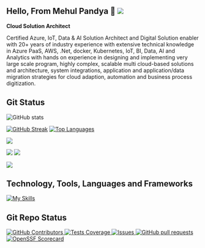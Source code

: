## Hello, From Mehul Pandya 👋  <img src="https://komarev.com/ghpvc/?username=pandyamehul&label=PROFILE+VIEWS&style=for-the-badge&color=brightgreen&style=plastic">

**Cloud Solution Architect**

Certified Azure, IoT, Data & AI Solution Architect and Digital Solution enabler with 20+ years of industry experience with extensive technical knowledge in Azure PaaS, AWS, .Net, docker, Kubernetes, IoT, BI, Data, AI and Analytics with hands on experience in designing and implementing very large scale program, highly complex, scalable multi cloud-based solutions and architecture, system integrations, application and application/data migration strategies for cloud adaption, automation and business process digitization.

## Git Status

![GitHub stats](https://github-stats-alpha.vercel.app/api?username=pandyamehul&show_icons=true&count_private=true&show=reviews,discussions_started,discussions_answered,prs_merged,prs_merged_percentage&cc=22272e&tc=37BCF6&ic=fff&bc=0000)

[![GitHub Streak](https://github-readme-streak-stats.herokuapp.com?user=pandyamehul&theme=dark&mode=weekly&card_height=155)](https://github.com/pandyamehul)
[![Top Languages](https://github-readme-stats.vercel.app/api/top-langs/?username=pandyamehul&layout=compact&theme=dark)](https://github.com/pandyamehul)

![](http://github-profile-summary-cards.vercel.app/api/cards/profile-details?username=pandyamehul&theme=dark)

![](http://github-profile-summary-cards.vercel.app/api/cards/repos-per-language?username=pandyamehul&theme=dark)
![](http://github-profile-summary-cards.vercel.app/api/cards/most-commit-language?username=pandyamehul&theme=dark)

![](https://metrics.lecoq.io/insights/pandyamehul)

## Technology, Tools, Languages and Frameworks

[![My Skills](https://skillicons.dev/icons?i=azure,aws,react,git,kubernetes,docker,angular,cs,dotnet,github,githubactions,ai,linux,mysql,postgres,postman,powershell,py,redis,sqlite,ubuntu,vscode,windows&perline=12)](https://github.com/pandyamehul)

## Git Repo Status

<p align="left">
  <!-- a href="https://github.com/pandyamehul/pandyamehul/actions">
    <img alt="Tests Passing" src="https://github.com/pandyamehul/pandyamehul/workflows/Test/badge.svg" />
  </a -->
  <a href="https://github.com/pandyamehul/pandyamehul/graphs/contributors">
    <img alt="GitHub Contributors" src="https://img.shields.io/github/contributors/pandyamehul/pandyamehul" />
  </a>
  <a href="https://codecov.io/gh/pandyamehul/pandyamehul">
    <img alt="Tests Coverage" src="https://codecov.io/gh/pandyamehul/pandyamehul/branch/master/graph/badge.svg" />
  </a>
  <a href="https://github.com/pandyamehul/pandyamehul/issues">
    <img alt="Issues" src="https://img.shields.io/github/issues/pandyamehul/pandyamehul?color=0088ff" />
  </a>
  <a href="https://github.com/pandyamehul/pandyamehul/pulls">
    <img alt="GitHub pull requests" src="https://img.shields.io/github/issues-pr/pandyamehul/pandyamehul?color=0088ff" />
  </a>
  <a href="https://securityscorecards.dev/viewer/?uri=github.com/pandyamehul/pandyamehul">
    <img alt="OpenSSF Scorecard" src="https://api.securityscorecards.dev/projects/github.com/pandyamehul/pandyamehul/badge" />
  </a>
</p>

<!--
**pandyamehul/pandyamehul** is a ✨ _special_ ✨ repository because its `README.md` (this file) appears on your GitHub profile.

Here are some ideas to get you started:

- 🔭 I’m currently working on ...
- 🌱 I’m currently learning ...
- 👯 I’m looking to collaborate on ...
- 🤔 I’m looking for help with ...
- 💬 Ask me about ...
- 📫 How to reach me: ...
- 😄 Pronouns: ...
- ⚡ Fun fact: ...
-->
